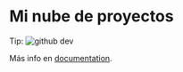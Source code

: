 # Mi nube de proyectos

Tip:
![github dev](https://user-images.githubusercontent.com/856858/130119109-4769f2d7-9027-4bc4-a38c-10f297499e8f.gif)

Más info en [documentation](https://github.co/codespaces-editor-help).
